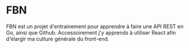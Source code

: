 # FBN
FBN est un projet d'entrainement pour apprendre à faire une API REST en Go, ainsi que Github.
Accessoirement j'y apprends à utiliser React afin d'élargir ma culture générale du front-end.
